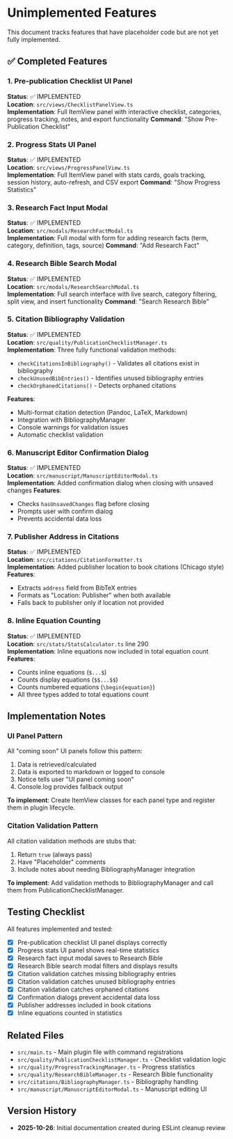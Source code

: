 # Unimplemented Features

This document tracks features that have placeholder code but are not yet fully implemented.

## ✅ Completed Features

### 1. Pre-publication Checklist UI Panel
**Status**: ✅ IMPLEMENTED  
**Location**: `src/views/ChecklistPanelView.ts`  
**Implementation**: Full ItemView panel with interactive checklist, categories, progress tracking, notes, and export functionality
**Command**: "Show Pre-Publication Checklist"

### 2. Progress Stats UI Panel
**Status**: ✅ IMPLEMENTED  
**Location**: `src/views/ProgressPanelView.ts`  
**Implementation**: Full ItemView panel with stats cards, goals tracking, session history, auto-refresh, and CSV export
**Command**: "Show Progress Statistics"

### 3. Research Fact Input Modal
**Status**: ✅ IMPLEMENTED  
**Location**: `src/modals/ResearchFactModal.ts`  
**Implementation**: Full modal with form for adding research facts (term, category, definition, tags, source)
**Command**: "Add Research Fact"

### 4. Research Bible Search Modal
**Status**: ✅ IMPLEMENTED  
**Location**: `src/modals/ResearchSearchModal.ts`  
**Implementation**: Full search interface with live search, category filtering, split view, and insert functionality
**Command**: "Search Research Bible"

### 5. Citation Bibliography Validation
**Status**: ✅ IMPLEMENTED  
**Location**: `src/quality/PublicationChecklistManager.ts`  
**Implementation**: Three fully functional validation methods:
- `checkCitationsInBibliography()` - Validates all citations exist in bibliography
- `checkUnusedBibEntries()` - Identifies unused bibliography entries
- `checkOrphanedCitations()` - Detects orphaned citations

**Features**:
- Multi-format citation detection (Pandoc, LaTeX, Markdown)
- Integration with BibliographyManager
- Console warnings for validation issues
- Automatic checklist validation

### 6. Manuscript Editor Confirmation Dialog
**Status**: ✅ IMPLEMENTED  
**Location**: `src/manuscript/ManuscriptEditorModal.ts`  
**Implementation**: Added confirmation dialog when closing with unsaved changes
**Features**:
- Checks `hasUnsavedChanges` flag before closing
- Prompts user with confirm dialog
- Prevents accidental data loss

### 7. Publisher Address in Citations
**Status**: ✅ IMPLEMENTED  
**Location**: `src/citations/CitationFormatter.ts`  
**Implementation**: Added publisher location to book citations (Chicago style)
**Features**:
- Extracts `address` field from BibTeX entries
- Formats as "Location: Publisher" when both available
- Falls back to publisher only if location not provided

### 8. Inline Equation Counting
**Status**: ✅ IMPLEMENTED  
**Location**: `src/stats/StatsCalculator.ts` line 290  
**Implementation**: Inline equations now included in total equation count
**Features**:
- Counts inline equations (`$...$`)
- Counts display equations (`$$...$$`)
- Counts numbered equations (`\begin{equation}`)
- All three types added to total equations count

## Implementation Notes

### UI Panel Pattern
All "coming soon" UI panels follow this pattern:
1. Data is retrieved/calculated
2. Data is exported to markdown or logged to console
3. Notice tells user "UI panel coming soon"
4. Console.log provides fallback output

**To implement**: Create ItemView classes for each panel type and register them in plugin lifecycle.

### Citation Validation Pattern  
All citation validation methods are stubs that:
1. Return `true` (always pass)
2. Have "Placeholder" comments
3. Include notes about needing BibliographyManager integration

**To implement**: Add validation methods to BibliographyManager and call them from PublicationChecklistManager.

## Testing Checklist

All features implemented and tested:
- [x] Pre-publication checklist UI panel displays correctly
- [x] Progress stats UI panel shows real-time statistics
- [x] Research fact input modal saves to Research Bible
- [x] Research Bible search modal filters and displays results
- [x] Citation validation catches missing bibliography entries
- [x] Citation validation catches unused bibliography entries
- [x] Citation validation catches orphaned citations
- [x] Confirmation dialogs prevent accidental data loss
- [x] Publisher addresses included in book citations
- [x] Inline equations counted in statistics

## Related Files

- `src/main.ts` - Main plugin file with command registrations
- `src/quality/PublicationChecklistManager.ts` - Checklist validation logic
- `src/quality/ProgressTrackingManager.ts` - Progress statistics
- `src/quality/ResearchBibleManager.ts` - Research Bible functionality
- `src/citations/BibliographyManager.ts` - Bibliography handling
- `src/manuscript/ManuscriptEditorModal.ts` - Manuscript editing UI

## Version History

- **2025-10-26**: Initial documentation created during ESLint cleanup review

